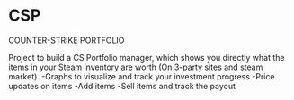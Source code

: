 # CSP
COUNTER-STRIKE PORTFOLIO 

Project to build a CS Portfolio manager, which shows you directly what the items in your Steam inventory are worth (On 3-party sites and steam market). 
-Graphs to visualize and track your investment progress
-Price updates on items
-Add items
-Sell items and track the payout
